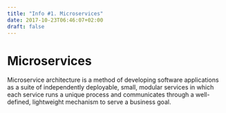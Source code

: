 ```yaml
---
title: "Info #1. Microservices"
date: 2017-10-23T06:46:07+02:00
draft: false
---
```


# Microservices

Microservice architecture is a method of developing software applications as a suite of independently deployable, small, modular services in which each service runs a unique process and communicates through a well-defined, lightweight mechanism to serve a business goal.